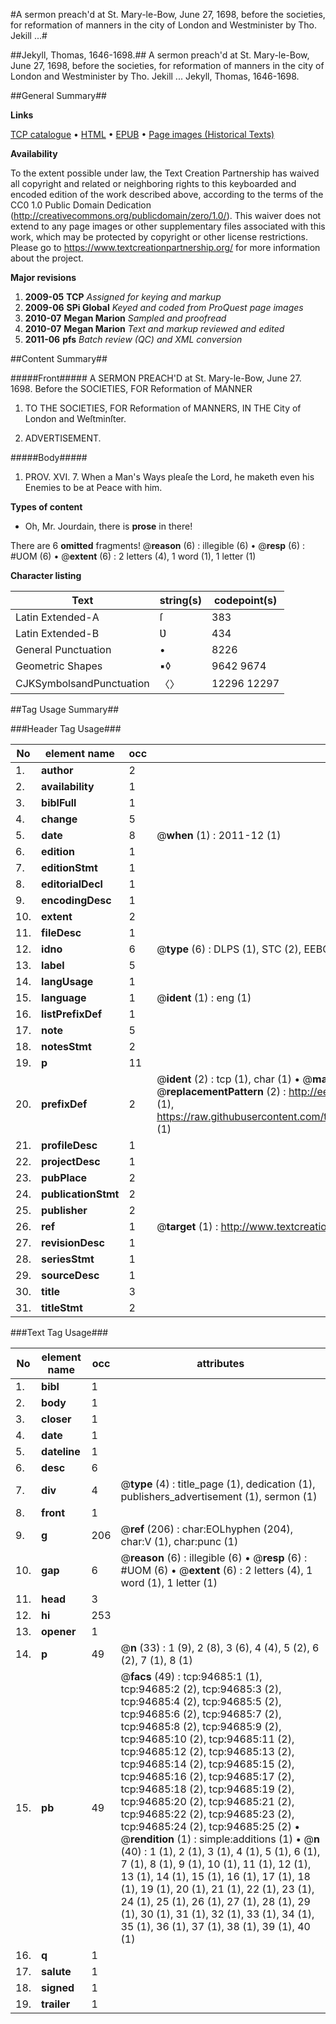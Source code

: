 #A sermon preach'd at St. Mary-le-Bow, June 27, 1698, before the societies, for reformation of manners in the city of London and Westminister by Tho. Jekill ...#

##Jekyll, Thomas, 1646-1698.##
A sermon preach'd at St. Mary-le-Bow, June 27, 1698, before the societies, for reformation of manners in the city of London and Westminister by Tho. Jekill ...
Jekyll, Thomas, 1646-1698.

##General Summary##

**Links**

[TCP catalogue](http://www.ota.ox.ac.uk/tcp/)  • 
[HTML](http://tei.it.ox.ac.uk/tcp/Texts-HTML/free/A46/A46729.html)  • 
[EPUB](http://tei.it.ox.ac.uk/tcp/Texts-EPUB/free/A46/A46729.epub) • 
[Page images (Historical Texts)](https://historicaltexts.jisc.ac.uk/eebo-12861705e)

**Availability**

To the extent possible under law, the Text Creation Partnership has waived all copyright and related or neighboring rights to this keyboarded and encoded edition of the work described above, according to the terms of the CC0 1.0 Public Domain Dedication (http://creativecommons.org/publicdomain/zero/1.0/). This waiver does not extend to any page images or other supplementary files associated with this work, which may be protected by copyright or other license restrictions. Please go to https://www.textcreationpartnership.org/ for more information about the project.

**Major revisions**

1. __2009-05__ __TCP__ *Assigned for keying and markup*
1. __2009-06__ __SPi Global__ *Keyed and coded from ProQuest page images*
1. __2010-07__ __Megan Marion__ *Sampled and proofread*
1. __2010-07__ __Megan Marion__ *Text and markup reviewed and edited*
1. __2011-06__ __pfs__ *Batch review (QC) and XML conversion*

##Content Summary##

#####Front#####
A SERMON PREACH'D at St. Mary-le-Bow, June 27. 1698. Before the SOCIETIES, FOR Reformation of MANNER
1. TO THE SOCIETIES, FOR Reformation of MANNERS, IN THE City of London and Weſtminſter.

1. ADVERTISEMENT.

#####Body#####

1. PROV. XVI. 7. When a Man's Ways pleaſe the Lord, he maketh even his Enemies to be at Peace with him.

**Types of content**

  * Oh, Mr. Jourdain, there is **prose** in there!

There are 6 **omitted** fragments! 
 @__reason__ (6) : illegible (6)  •  @__resp__ (6) : #UOM (6)  •  @__extent__ (6) : 2 letters (4), 1 word (1), 1 letter (1)

**Character listing**


|Text|string(s)|codepoint(s)|
|---|---|---|
|Latin Extended-A|ſ|383|
|Latin Extended-B|Ʋ|434|
|General Punctuation|•|8226|
|Geometric Shapes|▪◊|9642 9674|
|CJKSymbolsandPunctuation|〈〉|12296 12297|

##Tag Usage Summary##

###Header Tag Usage###

|No|element name|occ|attributes|
|---|---|---|---|
|1.|__author__|2||
|2.|__availability__|1||
|3.|__biblFull__|1||
|4.|__change__|5||
|5.|__date__|8| @__when__ (1) : 2011-12 (1)|
|6.|__edition__|1||
|7.|__editionStmt__|1||
|8.|__editorialDecl__|1||
|9.|__encodingDesc__|1||
|10.|__extent__|2||
|11.|__fileDesc__|1||
|12.|__idno__|6| @__type__ (6) : DLPS (1), STC (2), EEBO-CITATION (1), OCLC (1), VID (1)|
|13.|__label__|5||
|14.|__langUsage__|1||
|15.|__language__|1| @__ident__ (1) : eng (1)|
|16.|__listPrefixDef__|1||
|17.|__note__|5||
|18.|__notesStmt__|2||
|19.|__p__|11||
|20.|__prefixDef__|2| @__ident__ (2) : tcp (1), char (1)  •  @__matchPattern__ (2) : ([0-9\-]+):([0-9IVX]+) (1), (.+) (1)  •  @__replacementPattern__ (2) : http://eebo.chadwyck.com/downloadtiff?vid=$1&page=$2 (1), https://raw.githubusercontent.com/textcreationpartnership/Texts/master/tcpchars.xml#$1 (1)|
|21.|__profileDesc__|1||
|22.|__projectDesc__|1||
|23.|__pubPlace__|2||
|24.|__publicationStmt__|2||
|25.|__publisher__|2||
|26.|__ref__|1| @__target__ (1) : http://www.textcreationpartnership.org/docs/. (1)|
|27.|__revisionDesc__|1||
|28.|__seriesStmt__|1||
|29.|__sourceDesc__|1||
|30.|__title__|3||
|31.|__titleStmt__|2||


###Text Tag Usage###

|No|element name|occ|attributes|
|---|---|---|---|
|1.|__bibl__|1||
|2.|__body__|1||
|3.|__closer__|1||
|4.|__date__|1||
|5.|__dateline__|1||
|6.|__desc__|6||
|7.|__div__|4| @__type__ (4) : title_page (1), dedication (1), publishers_advertisement (1), sermon (1)|
|8.|__front__|1||
|9.|__g__|206| @__ref__ (206) : char:EOLhyphen (204), char:V (1), char:punc (1)|
|10.|__gap__|6| @__reason__ (6) : illegible (6)  •  @__resp__ (6) : #UOM (6)  •  @__extent__ (6) : 2 letters (4), 1 word (1), 1 letter (1)|
|11.|__head__|3||
|12.|__hi__|253||
|13.|__opener__|1||
|14.|__p__|49| @__n__ (33) : 1 (9), 2 (8), 3 (6), 4 (4), 5 (2), 6 (2), 7 (1), 8 (1)|
|15.|__pb__|49| @__facs__ (49) : tcp:94685:1 (1), tcp:94685:2 (2), tcp:94685:3 (2), tcp:94685:4 (2), tcp:94685:5 (2), tcp:94685:6 (2), tcp:94685:7 (2), tcp:94685:8 (2), tcp:94685:9 (2), tcp:94685:10 (2), tcp:94685:11 (2), tcp:94685:12 (2), tcp:94685:13 (2), tcp:94685:14 (2), tcp:94685:15 (2), tcp:94685:16 (2), tcp:94685:17 (2), tcp:94685:18 (2), tcp:94685:19 (2), tcp:94685:20 (2), tcp:94685:21 (2), tcp:94685:22 (2), tcp:94685:23 (2), tcp:94685:24 (2), tcp:94685:25 (2)  •  @__rendition__ (1) : simple:additions (1)  •  @__n__ (40) : 1 (1), 2 (1), 3 (1), 4 (1), 5 (1), 6 (1), 7 (1), 8 (1), 9 (1), 10 (1), 11 (1), 12 (1), 13 (1), 14 (1), 15 (1), 16 (1), 17 (1), 18 (1), 19 (1), 20 (1), 21 (1), 22 (1), 23 (1), 24 (1), 25 (1), 26 (1), 27 (1), 28 (1), 29 (1), 30 (1), 31 (1), 32 (1), 33 (1), 34 (1), 35 (1), 36 (1), 37 (1), 38 (1), 39 (1), 40 (1)|
|16.|__q__|1||
|17.|__salute__|1||
|18.|__signed__|1||
|19.|__trailer__|1||
